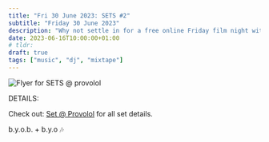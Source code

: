 ```yaml
---
title: "Fri 30 June 2023: SETS #2"
subtitle: "Friday 30 June 2023"
description: "Why not settle in for a free online Friday film night with your chums at provolol? No Netflix, just chill. Bring strangers, acquaintances, any snacks you like :3"
date: 2023-06-16T10:00:00+01:00
# tldr: 
draft: true
tags: ["music", "dj", "mixtape"]
---
```


![Flyer for SETS @ provolol](https://sets.provo.lol/media/dancing-sonic.gif)

DETAILS:

Check out: [Set @ Provolol](https://sets.provo.lol/#sets3) for all set details. 

b.y.o.b. + b.y.o 🎶